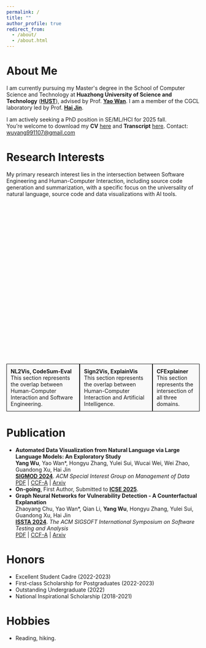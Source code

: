 ```yaml
---
permalink: /
title: ""
author_profile: true
redirect_from: 
  - /about/
  - /about.html
---
```


About Me
======
<!-- <h2 style="background-color: #f4f4f4; margin-bottom: 20px; padding: 10px; color: #FF9999; background: #FFFFFF;">I will be in Santiago, Chile in June for SIGMOD 2024!</h2> -->
I am currently pursuing my Master's degree in the School of Computer Science and Technology at **Huazhong University of Science and Technology** ([**HUST**](https://www.hust.edu.cn/)), advised by Prof. [**Yao Wan**](http://wanyao.me/). I am a member of the CGCL laboratory led by Prof. [**Hai Jin**](https://scholar.google.ca/citations?user=o02W0aEAAAAJ&hl=en).

I am actively seeking a PhD position in SE/ML/HCI for 2025 fall.    
You’re welcome to download my **CV** [here](../assets/YangWu_CV.pdf) and **Transcript** [here](../assets/Transcript.pdf). Contact: [wuyang991107@gmail.com](mailto:wuyang991107@gmail.com)    
<!-- Contact: wuyang_emily@hust.edu.cn -->




Research Interests
======
<!-- My primary research interest lies in code intelligence, including code summarization and code generation, with a specific focus on natural language to visualization (NL2Vis). I am particularly interested in leveraging AI in the applications of tabular data and visualization. -->
My primary research interest lies in the intersection between Software Engineering and Human-Computer Interaction, including source code generation and summarization, with a specific focus on the universality of natural language, source code and data visualizations with AI tools.

<div style="text-align:center;">
    <svg id="vennDiagram" width="500" height="400"></svg>
</div>
<div style="display: flex; justify-content: space-around; margin-top: 20px;">
    <div style="border: 1px solid black; padding: 10px; background-color: #f9f9f9;">
        <strong>NL2Vis, CodeSum-Eval</strong><br>
        This section represents the overlap between Human-Computer Interaction and Software Engineering.
    </div>
    <div style="border: 1px solid black; padding: 10px; background-color: #f9f9f9;">
        <strong>Sign2Vis, ExplainVis</strong><br>
        This section represents the overlap between Human-Computer Interaction and Artificial Intelligence.
    </div>
    <div style="border: 1px solid black; padding: 10px; background-color: #f9f9f9;">
        <strong>CFExplainer</strong><br>
        This section represents the intersection of all three domains.
    </div>
</div>

<script src="https://d3js.org/d3.v5.min.js"></script>
<script>
    var svg = d3.select("#vennDiagram");

    var circlesData = [
        { cx: 240, cy: 150, r: 100, color: "orange", label: "Human-Computer Interaction" },
        { cx: 160, cy: 250, r: 100, color: "lightblue", label: "Software Engineering" },
        { cx: 320, cy: 250, r: 100, color: "lightcoral", label: "Artificial Intelligence" }
    ];

    var circles = svg.selectAll("circle")
        .data(circlesData)
        .enter()
        .append("circle")
        .attr("cx", d => d.cx)
        .attr("cy", d => d.cy)
        .attr("r", d => d.r)
        .attr("fill", d => d.color)
        .attr("class", "circle")
        .on("click", function (event, d) {
            circles.classed("highlight", false);
            d3.select(this).classed("highlight", true);
        });

    svg.selectAll("text")
        .data(circlesData)
        .enter()
        .append("text")
        .attr("x", d => d.cx)
        .attr("y", d => d.cy)
        .attr("text-anchor", "middle")
        .attr("dy", ".35em")
        .text(d => d.label)
        .style("font-size", "18px")  // Increased font size
        .style("font-weight", "bold");  // Bold font

    // Add labels for the intersection areas
    var intersectionLabels = [
        { x: 130, y: 100, text: "NL2Vis, CodeSum-Eval" },
        { x: 370, y: 100, text: "Sign2Vis, ExplainVis" },
        { x: 240, y: 370, text: "CFExplainer" }
    ];

    svg.selectAll(".intersection-text")
        .data(intersectionLabels)
        .enter()
        .append("text")
        .attr("x", d => d.x)
        .attr("y", d => d.y)
        .attr("text-anchor", "middle")
        .text(d => d.text)
        .style("font-size", "14px");
// Add external text boxes outside the circles using regular text
    var textBoxes = [
        { x: 50, y: 50, text: "NL2Vis, CodeSum-Eval" },
        { x: 400, y: 50, text: "Sign2Vis, ExplainVis" },
        { x: 250, y: 370, text: "CFExplainer" }
    ];

    svg.selectAll(".external-text")
        .data(textBoxes)
        .enter()
        .append("text")
        .attr("x", d => d.x)
        .attr("y", d => d.y)
        .attr("text-anchor", "middle")
        .style("font-size", "12px")
        .style("font-weight", "normal")
        .text(d => d.text);

    // Tooltip for hover effect
    circles.on("mouseover", function(event, d) {
        svg.append("text")
            .attr("id", "tooltip")
            .attr("x", d.cx)
            .attr("y", d.cy - d.r - 10)
            .attr("text-anchor", "middle")
            .text(`This is ${d.label}`);
    }).on("mouseout", function() {
        d3.select("#tooltip").remove();
    });
</script>

<style>
    .circle {
        fill-opacity: 0.5;
        transition: transform 0.3s ease, fill-opacity 0.3s ease;
    }
    .circle:hover {
        cursor: pointer;
    }
    .highlight {
        fill-opacity: 1;
        transform: scale(1.1);
    }
</style>

Publication
======
- **Automated Data Visualization from Natural Language via Large Language Models: An Exploratory Study**  
  **Yang Wu**, Yao Wan\*, Hongyu Zhang, Yulei Sui, Wucai Wei, Wei Zhao, Guandong Xu, Hai Jin  
  [**SIGMOD 2024**](https://2024.sigmod.org/). *ACM Special Interest Group on Management of Data*  
  [PDF](../files/Automated_Data_Visualization_from_Natural_Language_via_Large_Language_Models_An_Exploratory_Study.pdf) | [CCF-A](#) | [Arxiv](https://arxiv.org/abs/2404.17136)
- **On-going**, First Author, Submitted to [**ICSE 2025**](https://conf.researchr.org/home/icse-2025).
- **Graph Neural Networks for Vulnerability Detection - A Counterfactual Explanation**  
  Zhaoyang Chu, Yao Wan\*, Qian Li, **Yang Wu**, Hongyu Zhang, Yulei Sui, Guandong Xu, Hai Jin  
  [**ISSTA 2024**](https://2024.issta.org/). *The ACM SIGSOFT International Symposium on Software Testing and Analysis*  
  [PDF](../files/istta24_code_gnn_explainer.pdf) | [CCF-A](#) | [Arxiv](https://arxiv.org/abs/2404.15687)
  
<!-- ======  -->
<!-- <div style="display: flex; align-items: center; margin-bottom: 20px;">
    <img src="../assets/publication_image.png" alt="Automated Data Visualization" style="width: 150px; height: auto; margin-right: 20px;" />
    <div>
        <h3>Automated Data Visualization from Natural Language via Large Language Models: An Exploratory Study</h3>
        <p>
            **Yang Wu**, Yao Wan*, Hongyu Zhang, Yulei Sui, Wucai Wei, Wei Zhao, Guandong Xu, Hai Jin<br />
            [**SIGMOD 2024**](https://2024.sigmod.org/). *ACM Special Interest Group on Management of Data*<br />
            This study explores automated data visualization techniques using large language models.
        </p>
        <a href="../files/Automated_Data_Visualization_from_Natural_Language_via_Large_Language_Models_An_Exploratory_Study.pdf" style="text-decoration: none; color: #FF9999;">Paper</a>
    </div>
</div>

<div style="display: flex; align-items: center; margin-bottom: 20px;">
    <img src="../assets/ongoing_publication_image.png" alt="Ongoing Research" style="width: 150px; height: auto; margin-right: 20px;" />
    <div>
        <h3>On-going, First Author, Submitted to ICSE 2025</h3>
        <p>
            This work focuses on innovative approaches in Software Engineering and is currently under review for ICSE 2025.
        </p>
    </div>
</div>

<div style="display: flex; align-items: center; margin-bottom: 20px;">
    <img src="../assets/gnn_publication_image.png" alt="Graph Neural Networks" style="width: 150px; height: auto; margin-right: 20px;" />
    <div>
        <h3>Graph Neural Networks for Vulnerability Detection - A Counterfactual Explanation</h3>
        <p>
            Zhaoyang Chu, Yao Wan*, Qian Li, **Yang Wu**, Hongyu Zhang, Yulei Sui, Guandong Xu, Hai Jin<br />
            [**ISSTA 2024**](https://2024.issta.org/). *The ACM SIGSOFT International Symposium on Software Testing and Analysis*<br />
            This paper investigates the application of graph neural networks for detecting software vulnerabilities.
        </p>
        <a href="../files/istta24_code_gnn_explainer.pdf" style="text-decoration: none; color: #FF9999;">Paper</a>
    </div>
</div> -->



Honors
======
- Excellent Student Cadre (2022-2023)
- First-class Scholarship for Postgraduates (2022-2023)
- Outstanding Undergraduate (2022)
- National Inspirational Scholarship (2018-2021)

Hobbies
======
- Reading, hiking.
<script type="text/javascript" src="//rf.revolvermaps.com/0/0/6.js?i=54e0ojatafc&amp;m=7&amp;c=e63100&amp;cr1=ffffff&amp;f=arial&amp;l=0&amp;bv=90&amp;lx=-420&amp;ly=420&amp;hi=20&amp;he=7&amp;hc=a8ddff&amp;rs=80" async="async"></script>